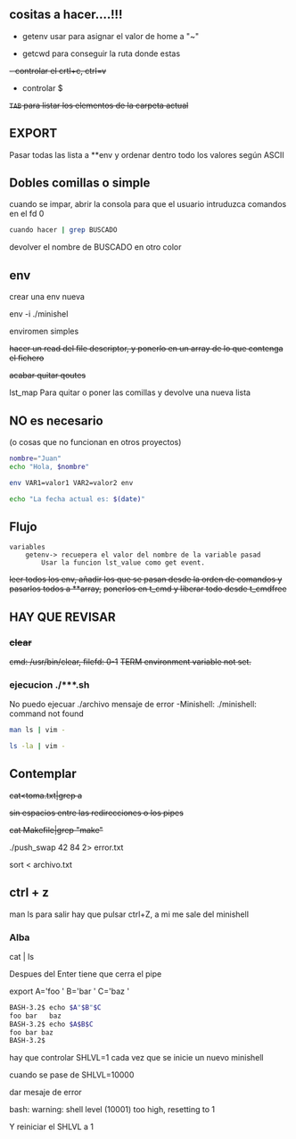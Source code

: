 ## cositas a hacer....!!!

- getenv usar para asignar el valor de  home a "~"

- getcwd para conseguir la ruta donde estas

~~- controlar el crtl+c, ctrl=v~~
- controlar $

~~`TAB` para listar los elementos de la carpeta actual~~

## EXPORT
Pasar todas las lista a **env y ordenar dentro todo los valores según ASCII

## Dobles comillas o simple
cuando se impar, abrir la consola para que el usuario intruduzca comandos
en el fd 0

```bash
cuando hacer | grep BUSCADO
```
devolver el nombre de BUSCADO en otro color

## env
crear una env nueva

env -i ./minishel

enviromen simples

~~hacer un read del file descriptor, y ponerlo en un array de lo que contenga el fichero~~

~~acabar quitar qoutes~~

lst_map
Para quitar o poner las comillas y devolve una nueva lista

## NO es necesario

(o cosas que no funcionan en otros proyectos)
```bash
nombre="Juan"
echo "Hola, $nombre"
```
```bash
env VAR1=valor1 VAR2=valor2 env

echo "La fecha actual es: $(date)"
```

## Flujo

	variables
		getenv-> recuepera el valor del nombre de la variable pasad
			Usar la funcion lst_value como get event.

~~leer todos los env, añadir los que se pasan desde la orden de comandos y pasarlos todos a **array,~~
~~ponerlos en t_cmd y liberar todo desde t_cmdfree~~

## HAY QUE REVISAR

### ~~clear~~
~~cmd: /usr/bin/clear, filefd: 0-1~~
~~TERM environment variable not set.~~

### ejecucion ./***.sh
No puedo ejecuar ./archivo
mensaje de error
-Minishell: ./minishell: command not found

```bash
man ls | vim -
```

```bash
ls -la | vim -
```

## Contemplar

~~cat<toma.txt|grep a~~

~~sin espacios entre las redirecciones o los pipes~~

~~cat Makefile|grep "make"~~

./push_swap 42 84 2> error.txt

sort < archivo.txt

## ctrl + z
man ls
para salir hay que pulsar ctrl+Z, a mi me sale del minishell

### Alba

cat | ls

Despues del Enter tiene que cerra el pipe

export A='foo   ' B='bar   ' C='baz    '

```bash
BASH-3.2$ echo $A"$B"$C
foo bar   baz
BASH-3.2$ echo $A$B$C
foo bar baz
BASH-3.2$
```

hay que controlar SHLVL=1 cada vez que se inicie un nuevo minishell

cuando se pase de SHLVL=10000

dar mesaje de error

bash: warning: shell level (10001) too high, resetting to 1

Y reiniciar el SHLVL a 1


